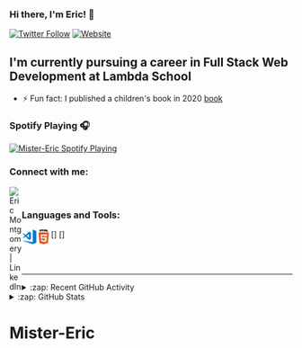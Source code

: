 ### Hi there, I'm Eric! 👋

[![Twitter Follow](https://img.shields.io/twitter/follow/Lullaby4D?color=1DA1F2&logo=twitter&style=for-the-badge&url=https://twitter.com/Lullaby4D)](https://twitter.com/Lullaby4D)
[![Website](https://img.shields.io/website?label=Lullaby4MyDemons.com&style=for-the-badge&url=https%3A%2F%2Flullaby4mydemons.com)](https://lullaby4mydemons.com)

## I'm currently pursuing a career in Full Stack Web Development at Lambda School
 
- ⚡ Fun fact: I published a children's book in 2020 [book]

### Spotify Playing 🎧

[<img src="https://spotify-now-playing-tau-ten.vercel.app/api/spotify-playing" alt="Mister-Eric Spotify Playing" width="350" />](https://open.spotify.com/user/vsunjirsrpqskwh06shta4djv)

### Connect with me:
[<img align="left" alt="Eric Montgomery | LinkedIn" width="22px" src="https://cdn.jsdelivr.net/npm/simple-icons@v3/icons/linkedin.svg" />][linkedin]



<br />

### Languages and Tools:

[<img align="left" alt="Visual Studio Code" width="26px" src="https://raw.githubusercontent.com/github/explore/80688e429a7d4ef2fca1e82350fe8e3517d3494d/topics/visual-studio-code/visual-studio-code.png" />]
[<img align="left" alt="HTML5" width="26px" src="https://raw.githubusercontent.com/github/explore/80688e429a7d4ef2fca1e82350fe8e3517d3494d/topics/html/html.png" />]

<br />
<br />

---

<details>
  <summary>:zap: Recent GitHub Activity</summary>
  
<!--START_SECTION:activity-->


<!--END_SECTION:activity-->

</details>

<details>
  <summary>:zap: GitHub Stats</summary>

  <img align="left" alt="Mister-Eric's GitHub Stats" src="https://github-readme-stats.mister-eric.vercel.app/api?username=Mister-Eric&show_icons=true&hide_border=true" />

</details>

[website]: https://l4md.com
[book]: https://amzn.to/2X6mhAm
[twitter]: https://twitter.com/Lullaby4D
[linkedin]: https://linkedin.com/in/mrericmontgomery/


# Mister-Eric
